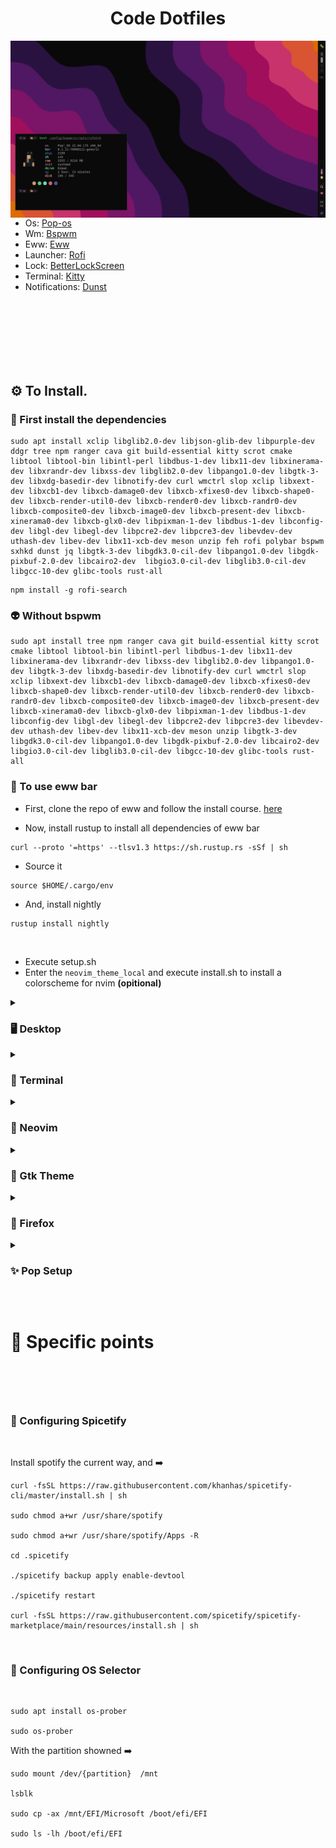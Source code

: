 <h1 align="center">Code Dotfiles</h1>

<img src=".assets/dots.png" align="left" width="508">

- Os: [Pop-os](https://pop.system76.com/)
- Wm: [Bspwm](https://github.com/baskerville/bspwm)
- Eww: [Eww](https://github.com/elkowar/eww)
- Launcher: [Rofi](https://github.com/davatorium/rofi)
- Lock: [BetterLockScreen](https://github.com/betterlockscreen/betterlockscreen)
- Terminal: [Kitty](https://sw.kovidgoyal.net/kitty/)
- Notifications: [Dunst](https://github.com/dunst-project/dunst)


<br><br>
<br><br>
<br><br>
<h2 align="left">⚙️ To Install.</h2>

<h3>🤏 First install the <b>dependencies</b></h3>

```
sudo apt install xclip libglib2.0-dev libjson-glib-dev libpurple-dev ddgr tree npm ranger cava git build-essential kitty scrot cmake libtool libtool-bin libintl-perl libdbus-1-dev libx11-dev libxinerama-dev libxrandr-dev libxss-dev libglib2.0-dev libpango1.0-dev libgtk-3-dev libxdg-basedir-dev libnotify-dev curl wmctrl slop xclip libxext-dev libxcb1-dev libxcb-damage0-dev libxcb-xfixes0-dev libxcb-shape0-dev libxcb-render-util0-dev libxcb-render0-dev libxcb-randr0-dev libxcb-composite0-dev libxcb-image0-dev libxcb-present-dev libxcb-xinerama0-dev libxcb-glx0-dev libpixman-1-dev libdbus-1-dev libconfig-dev libgl-dev libegl-dev libpcre2-dev libpcre3-dev libevdev-dev uthash-dev libev-dev libx11-xcb-dev meson unzip feh rofi polybar bspwm sxhkd dunst jq libgtk-3-dev libgdk3.0-cil-dev libpango1.0-dev libgdk-pixbuf-2.0-dev libcairo2-dev  libgio3.0-cil-dev libglib3.0-cil-dev libgcc-10-dev glibc-tools rust-all
```
``` 
npm install -g rofi-search
```
<h3>👽 Without bspwm</b></h3>

```
sudo apt install tree npm ranger cava git build-essential kitty scrot cmake libtool libtool-bin libintl-perl libdbus-1-dev libx11-dev libxinerama-dev libxrandr-dev libxss-dev libglib2.0-dev libpango1.0-dev libgtk-3-dev libxdg-basedir-dev libnotify-dev curl wmctrl slop xclip libxext-dev libxcb1-dev libxcb-damage0-dev libxcb-xfixes0-dev libxcb-shape0-dev libxcb-render-util0-dev libxcb-render0-dev libxcb-randr0-dev libxcb-composite0-dev libxcb-image0-dev libxcb-present-dev libxcb-xinerama0-dev libxcb-glx0-dev libpixman-1-dev libdbus-1-dev libconfig-dev libgl-dev libegl-dev libpcre2-dev libpcre3-dev libevdev-dev uthash-dev libev-dev libx11-xcb-dev meson unzip libgtk-3-dev libgdk3.0-cil-dev libpango1.0-dev libgdk-pixbuf-2.0-dev libcairo2-dev  libgio3.0-cil-dev libglib3.0-cil-dev libgcc-10-dev glibc-tools rust-all
```

<h3>👾 To use eww bar</b></h3>

- First, clone the repo of eww and follow the install course. <a href='https://github.com/elkowar/eww'>here</a>

- Now, install rustup to install all dependencies of eww bar

```
curl --proto '=https' --tlsv1.3 https://sh.rustup.rs -sSf | sh
```

- Source it

```
source $HOME/.cargo/env
```

- And, install nightly

```
rustup install nightly
```

<br>

- Execute setup.sh
- Enter the `neovim_theme_local` and execute install.sh to install a colorscheme for nvim <b>(opitional)</b>

<details>
  <summary><h3>🖥️ Desktop</h3></summary>
  <img src=".assets/desktop.png" align="center" width="1000">
</details>

<details>
  <summary><h3>🔌 Terminal</h3></summary>
  <img src=".assets/terminal.png" align="center" width="1000">
</details>

<details>
  <summary><h3>💾 Neovim</h3></summary>
  <img src=".assets/neovim.png" align="center" width="1000">

<br><h2>
🥸 How to make neovim work correctly
</h2><br>

- First clone the oficial neovim repo

```
git clone https://github.com/neovim/neovim
```

- Now build neovim from source

```
cd neovim

make CMAKE_BUILD_TYPE=RelWithDebInfo

sudo make install
```

- For packer, clone & install packer

```
git clone --depth 1 https://github.com/wbthomason/packer.nvim\
 ~/.local/share/nvim/site/pack/packer/start/packer.nvim
```
<h3>
✅ Now you can enter in your NVIM and type :PackerInstall
</h3><br>

</details>

<details>
  <summary><h3>📁 Gtk Theme</h3></summary>
  <img src=".assets/thunar.png" align="center" width="1000">
</details>

<details>
  <summary><h3>🦊 Firefox</h3></summary>
  <img src=".assets/firefox.png" align="center" width="1000">
</details>

<details>
  <summary><h3>✨ Pop Setup</h3></summary>
  <img src=".assets/pop.png" align="center" width="1000">

  <br><h2>
    ⚙️ Some modifications i make in pop setup, like
  </h2><br>

  - Remove launcher hint color
  
  ```
  sudo vim /usr/share/gnome-shell/extensions/pop-shell@system76.com/launcher.js

  In line 47 change ext.overlay.visible = true; to false.
  ```

</details>

<br><h1>
  👻 Specific points
</h1><br>

<br><h3>
  🐸 Configuring Spicetify
</h3><br>

<p>Install spotify the current way, and ➡️</p>

```
curl -fsSL https://raw.githubusercontent.com/khanhas/spicetify-cli/master/install.sh | sh

sudo chmod a+wr /usr/share/spotify

sudo chmod a+wr /usr/share/spotify/Apps -R

cd .spicetify

./spicetify backup apply enable-devtool

./spicetify restart

curl -fsSL https://raw.githubusercontent.com/spicetify/spicetify-marketplace/main/resources/install.sh | sh
```
<br><h3>
  💾 Configuring OS Selector
</h3><br>

```
sudo apt install os-prober

sudo os-prober
```

<p>With the partition showned ➡️</p>

```
sudo mount /dev/{partition}  /mnt

lsblk

sudo cp -ax /mnt/EFI/Microsoft /boot/efi/EFI

sudo ls -lh /boot/efi/EFI
```
